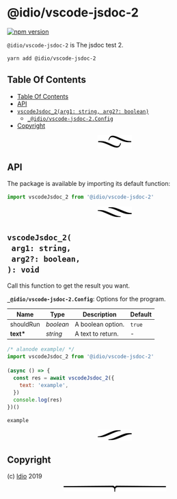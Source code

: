 # @idio/vscode-jsdoc-2

[![npm version](https://badge.fury.io/js/@idio/vscode-jsdoc-2.svg)](https://npmjs.org/package/@idio/vscode-jsdoc-2)

`@idio/vscode-jsdoc-2` is The jsdoc test 2.

```sh
yarn add @idio/vscode-jsdoc-2
```

## Table Of Contents

- [Table Of Contents](#table-of-contents)
- [API](#api)
- [`vscodeJsdoc_2(arg1: string, arg2?: boolean)`](#mynewpackagearg1-stringarg2-boolean-void)
  * [`_@idio/vscode-jsdoc-2.Config`](#type-_@idio/vscode-jsdoc-2config)
- [Copyright](#copyright)

<p align="center"><a href="#table-of-contents"><img src=".documentary/section-breaks/0.svg?sanitize=true"></a></p>

## API

The package is available by importing its default function:

```js
import vscodeJsdoc_2 from '@idio/vscode-jsdoc-2'
```

<p align="center"><a href="#table-of-contents"><img src=".documentary/section-breaks/1.svg?sanitize=true"></a></p>

## `vscodeJsdoc_2(`<br/>&nbsp;&nbsp;`arg1: string,`<br/>&nbsp;&nbsp;`arg2?: boolean,`<br/>`): void`

Call this function to get the result you want.

__<a name="type-_@idio/vscode-jsdoc-2config">`_@idio/vscode-jsdoc-2.Config`</a>__: Options for the program.

|   Name    |       Type       |    Description    | Default |
| --------- | ---------------- | ----------------- | ------- |
| shouldRun | <em>boolean</em> | A boolean option. | `true`  |
| __text*__ | <em>string</em>  | A text to return. | -       |

```js
/* alanode example/ */
import vscodeJsdoc_2 from '@idio/vscode-jsdoc-2'

(async () => {
  const res = await vscodeJsdoc_2({
    text: 'example',
  })
  console.log(res)
})()
```
```
example
```

<p align="center"><a href="#table-of-contents"><img src=".documentary/section-breaks/2.svg?sanitize=true"></a></p>

## Copyright

(c) [Idio][1] 2019

[1]: https://idio.cc

<p align="center"><a href="#table-of-contents"><img src=".documentary/section-breaks/-1.svg?sanitize=true"></a></p>